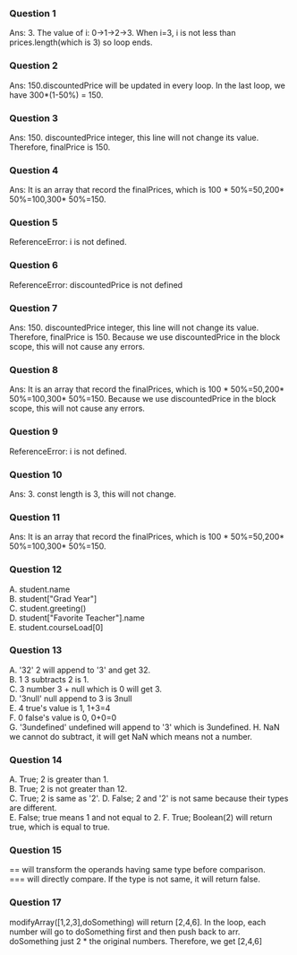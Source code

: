 ### Question 1
Ans: 3. The value of i: 0->1->2->3. When i=3, i is not less than prices.length(which is 3) so loop ends.
### Question 2
Ans: 150.discountedPrice will be updated in every loop. In the last loop, we have 300*(1-50%) = 150.
### Question 3
Ans: 150. discountedPrice integer, this line will not change its value. Therefore, finalPrice is 150.
### Question 4
Ans: It is an array that record the finalPrices, which is 100 * 50%=50,200* 50%=100,300* 50%=150.
### Question 5
ReferenceError: i is not defined.
### Question 6
ReferenceError: discountedPrice is not defined
### Question 7
Ans: 150. discountedPrice integer, this line will not change its value. Therefore, finalPrice is 150. Because we use discountedPrice in the block scope, this will not cause any errors.
### Question 8
Ans: It is an array that record the finalPrices, which is 100 * 50%=50,200* 50%=100,300* 50%=150. Because we use discountedPrice in the block scope, this will not cause any errors.
### Question 9
ReferenceError: i is not defined.
### Question 10
Ans: 3. const length is 3, this will not change.
### Question 11
Ans: It is an array that record the finalPrices, which is 100 * 50%=50,200* 50%=100,300* 50%=150. 
### Question 12
A. student.name  
B. student["Grad Year"]  
C. student.greeting()  
D. student["Favorite Teacher"].name  
E. student.courseLoad[0]  
### Question 13
A. '32' 2 will append to '3' and get 32.  
B. 1 3 subtracts 2 is 1.  
C. 3 number 3 + null which is 0 will get 3.  
D. '3null'  null append to 3 is 3null  
E. 4 true's value is 1, 1+3=4  
F. 0 false's value is 0, 0+0=0  
G. '3undefined' undefined will append to '3' which is 3undefined.
H. NaN  we cannot do subtract, it will get NaN which means not a number.  
### Question 14
A. True; 2 is greater than 1.  
B. True; 2 is not greater than 12.  
C. True; 2 is same as '2'.
D. False; 2 and '2' is not same because their types are different.  
E. False; true means 1 and not equal to 2.
F. True; Boolean(2) will return true, which is equal to true.  
### Question 15
== will transform the operands having same type before comparison.  
=== will directly compare. If the type is not same, it will return false.  
### Question 17
modifyArray([1,2,3],doSomething) will return [2,4,6].
In the loop, each number will go to doSomething first and then push back to arr.
doSomething just 2 * the original numbers. Therefore, we get [2,4,6]  
